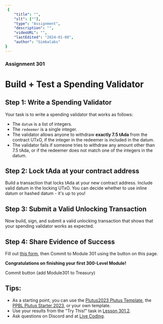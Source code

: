 ```yaml
---
 {
	"title": "",
	"slt": [""],
	"type": "Assignment",
	"description": "",
	"videoURL": "",
	"lastEdited": "2024-01-08",
	"author": "Gimbalabs"
}
---
```

 
 

### Assignment 301
# Build + Test a Spending Validator

## Step 1: Write a Spending Validator
Your task is to write a spending validator that works as follows:

- The `datum` is a list of integers.
- The `redeemer` is a single integer.
- The validator allows anyone to withdraw **exactly 7.5 tAda** from the contract UTxO, if the integer in the redeemer is included in the datum.
- The validator fails if someone tries to withdraw any amount other than 7.5 tAda, or if the redeemer does not match one of the integers in the datum.

## Step 2: Lock tAda at your contract address
Build a transaction that locks tAda at your new contract address. Include valid datum in the locking UTxO. You can decide whether to use inline datum or hashed datum - it's up to you!

## Step 3: Submit a Valid Unlocking Transaction
Now build, sign, and submit a valid unlocking transaction that shows that your spending validator works as expected.

## Step 4: Share Evidence of Success
Fill out [this form](https://forms.gle/Z6bpTs6LpWbgfTCd9), then Commit to Module 301 using the button on this page.

**Congratulations on finishing your first 300-Level Module!**

Commit button (add Module301 to Treasury)


## Tips:
- As a starting point, you can use the [Plutus2023 Plutus Template](https://gitlab.com/gimbalabs/ppbl-2023/ppbl2023-plutus-template), the [PPBL Plutus Starter 2023](https://gitlab.com/gimbalabs/ppbl-2023/ppbl-plutus-starter-2023), or your own template.
- Use your results from the "Try This!" task in [Lesson 301.2](/modules/301/3012).
- Ask questions on Discord and at [Live Coding](/live-coding).
